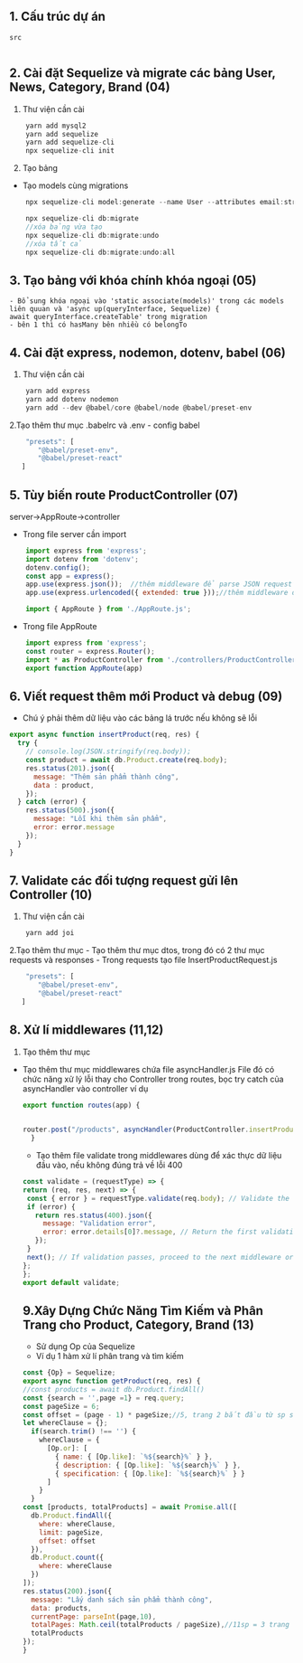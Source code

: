 ## 1. Cấu trúc dự án

```shell
src 


```

## 2. Cài đặt Sequelize và migrate các bảng User, News, Category, Brand (04)

1. Thư viện cần cài
``` javascript
    yarn add mysql2
    yarn add sequelize
    yarn add sequelize-cli
    npx sequelize-cli init

```
2. Tạo bảng
- Tạo models cùng migrations
```javascript
    npx sequelize-cli model:generate --name User --attributes email:string,password:string,name:string,role:integer,avatar:string,phone:integer,created_at:date,updated_at:date

    npx sequelize-cli db:migrate
    //xóa bảng vừa tạo
    npx sequelize-cli db:migrate:undo
    //xóa tất cả
    npx sequelize-cli db:migrate:undo:all 

```
## 3. Tạo bảng với khóa chính khóa ngoại (05)
    - Bổ sung khóa ngoại vào 'static associate(models)' trong các models liên quuan và 'async up(queryInterface, Sequelize) {
    await queryInterface.createTable' trong migration
    - bên 1 thì có hasMany bên nhiều có belongTo

## 4. Cài đặt express, nodemon, dotenv, babel (06)
1. Thư viện cần cài 
```javascript
    yarn add express
    yarn add dotenv nodemon
    yarn add --dev @babel/core @babel/node @babel/preset-env

```
2.Tạo thêm thư mục .babelrc và .env
     - config babel
 ```javascript
     "presets": [
        "@babel/preset-env",
        "@babel/preset-react"
    ]
```

## 5. Tùy biến route ProductController (07)
server->AppRoute->controller
- Trong file server cần import
```javascript
    import express from 'express';
    import dotenv from 'dotenv';
    dotenv.config();
    const app = express();
    app.use(express.json());  //thêm middleware để parse JSON request body
    app.use(express.urlencoded({ extended: true }));//thêm middleware để parse URL-encoded request body

    import { AppRoute } from './AppRoute.js'; 
```


- Trong file AppRoute 

```javascript
    import express from 'express';
    const router = express.Router();
    import * as ProductController from './controllers/ProductController.js';
    export function AppRoute(app)

```
## 6. Viết request thêm mới Product và debug (09)
- Chú ý phải thêm dữ liệu vào các bảng lá trước nếu không sẽ lỗi
```javascript
export async function insertProduct(req, res) {
  try {
    // console.log(JSON.stringify(req.body));
    const product = await db.Product.create(req.body);
    res.status(201).json({
      message: "Thêm sản phẩm thành công",
      data : product,
    });
  } catch (error) {
    res.status(500).json({ 
      message: "Lỗi khi thêm sản phẩm",
      error: error.message
    });
  }
}

```
## 7. Validate các đối tượng request gửi lên Controller (10)
1. Thư viện cần cài 
```javascript
    yarn add joi

```
2.Tạo thêm thư mục 
     - Tạo thêm thư mục dtos, trong đó có 2 thư mục requests và responses 
     - Trong requests tạo file InsertProductRequest.js
 ```javascript
     "presets": [
        "@babel/preset-env",
        "@babel/preset-react"
    ]
```
## 8. Xử lí middlewares (11,12)
1. Tạo thêm thư mục
- Tạo thêm thư mục middlewares chứa file asyncHandler.js
  File đó có chức năng xử lý lỗi thay cho Controller
  trong routes, bọc try catch của asyncHandler vào controller
  ví dụ
  ```javascript
  export function routes(app) {

 
  router.post("/products", asyncHandler(ProductController.insertProduct)); // Sửa dòng này
    }
  
  ```
  - Tạo thêm file validate trong middlewares
   dùng để xác thực dữ liệu đầu vào, nếu không đúng trả về lỗi 400
   ```javascript
   const validate = (requestType) => {
  return (req, res, next) => {
    const { error } = requestType.validate(req.body); // Validate the request body against the schema
    if (error) {
      return res.status(400).json({
        message: "Validation error",
        error: error.details[0]?.message, // Return the first validation error message
      });
    }
    next(); // If validation passes, proceed to the next middleware or route handler
  };
  };
  export default validate;
  ```
  ## 9.Xây Dựng Chức Năng Tìm Kiếm và Phân Trang cho Product, Category, Brand (13)
  - Sử dụng Op của Sequelize
  - Ví dụ 1 hàm xử lí phân trang và tìm kiếm 
  ```javascript
  const {Op} = Sequelize;
  export async function getProduct(req, res) {
  //const products = await db.Product.findAll()
  const {search = '',page =1} = req.query;
  const pageSize = 6;
  const offset = (page - 1) * pageSize;//5, trang 2 bắt đầu từ sp số 6
  let whereClause = {};
    if(search.trim() !== '') {
      whereClause = {
        [Op.or]: [
          { name: { [Op.like]: `%${search}%` } },
          { description: { [Op.like]: `%${search}%` } },
          { specification: { [Op.like]: `%${search}%` } }
        ]
      }
    }
  const [products, totalProducts] = await Promise.all([
    db.Product.findAll({
      where: whereClause,
      limit: pageSize,
      offset: offset
    }),
    db.Product.count({
      where: whereClause
    })
  ]);
  res.status(200).json({
    message: "Lấy danh sách sản phẩm thành công",
    data: products,
    currentPage: parseInt(page,10),
    totalPages: Math.ceil(totalProducts / pageSize),//11sp = 3 trang
    totalProducts
  });
  }
  ```

